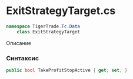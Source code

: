 
# ExitStrategyTarget.cs
```csharp
namespace TigerTrade.Tc.Data  
    class ExitStrategyTarget
```

Описание

### Синтаксис
```csharp
public bool TakeProfitStopActive { get; set; }
```
